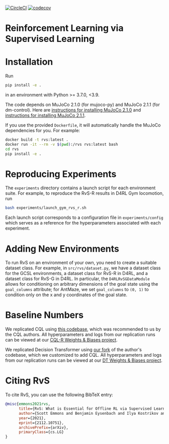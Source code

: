 [![CircleCI](https://circleci.com/gh/scottemmons/rvs/tree/main.svg?style=svg)](https://circleci.com/gh/scottemmons/rvs/tree/main)
[![codecov](https://codecov.io/gh/scottemmons/rvs/branch/main/graph/badge.svg)](https://codecov.io/gh/scottemmons/rvs)

# Reinforcement Learning via Supervised Learning

# Installation

Run
```bash
pip install -e .
```
in an environment with Python >= 3.7.0, <3.9.

The code depends on MuJoCo 2.1.0 (for mujoco-py) and MuJoCo 2.1.1 (for dm-control). Here are [instructions for installing MuJoCo 2.1.0](https://github.com/openai/mujoco-py/tree/fb4babe73b1ef18b4bea4c6f36f6307e06335a2f#install-mujoco)
and [instructions for installing MuJoCo 2.1.1](https://github.com/deepmind/dm_control/tree/84fc2faa95ca2b354f3274bb3f3e0d29df7fb337#requirements-and-installation).

If you use the provided `Dockerfile`, it will automatically handle the MuJoCo
dependencies for you. For example:
```bash
docker build -t rvs:latest .
docker run -it --rm -v $(pwd):/rvs rvs:latest bash
cd rvs
pip install -e .
```

# Reproducing Experiments

The `experiments` directory contains a launch script for each environment suite. For
example, to reproduce the RvS-R results in D4RL Gym locomotion, run
```bash
bash experiments/launch_gym_rvs_r.sh
```
Each launch script corresponds to a configuration file in `experiments/config` which
serves as a reference for the hyperparameters associated with each experiment.

# Adding New Environments

To run RvS on an environment of your own, you need to create a suitable dataset class.
For example, in `src/rvs/dataset.py`, we have a dataset class for the GCSL environments,
a dataset class for RvS-R in D4RL, and a dataset class for RvS-G in D4RL. In particular,
the `D4RLRvSGDataModule` allows for conditioning on arbitrary dimensions of the goal
state using the `goal_columns` attribute; for AntMaze, we set `goal_columns` to `(0, 1)`
to condition only on the x and y coordinates of the goal state.

# Baseline Numbers

We replicated CQL using [this codebase](https://github.com/scottemmons/youngs-cql),
which was recommended to us by the CQL authors. All hyperparameters and logs from our
replication runs can be viewed at our [CQL-R Weights & Biases project](https://wandb.ai/scottemmons/SimpleSAC--cql).

We replicated Decision Transformer using [our fork](https://github.com/scottemmons/decision-transformer)
of the author's codebase, which we customized to add CQL. All hyperparameters and logs
from our replication runs can be viewed at our [DT Weights & Biases project](https://wandb.ai/scottemmons/decision-transformer).

# Citing RvS

To cite RvS, you can use the following BibTeX entry:

```bibtex
@misc{emmons2021rvs,
      title={RvS: What is Essential for Offline RL via Supervised Learning?}, 
      author={Scott Emmons and Benjamin Eysenbach and Ilya Kostrikov and Sergey Levine},
      year={2021},
      eprint={2112.10751},
      archivePrefix={arXiv},
      primaryClass={cs.LG}
}
```